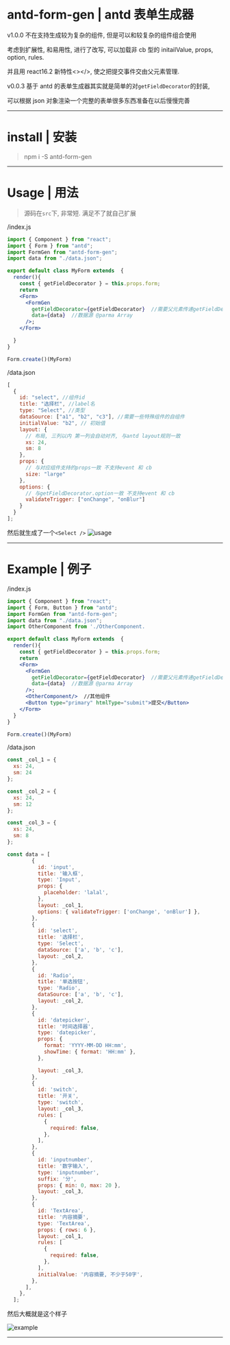 # antd-form-gen | antd 表单生成器

v1.0.0
不在支持生成较为复杂的组件, 但是可以和较复杂的组件组合使用

考虑到扩展性, 和易用性, 进行了改写, 可以加载非 cb 型的 initailValue, props, option, rules.

并且用 react16.2 新特性<></>, 使之把提交事件交由父元素管理.

v0.0.3
基于 antd 的表单生成器其实就是简单的对`getFieldDecorator`的封装,

可以根据 json 对象渲染一个完整的表单很多东西准备在以后慢慢完善

---

# install | 安装

> npm i -S antd-form-gen

---

# Usage | 用法

> 源码在`src`下, 非常短.
> 满足不了就自己扩展

/index.js

```jsx
import { Component } from "react";
import { Form } from "antd";
import FormGen from "antd-form-gen";
import data from "./data.json";

export default class MyForm extends  {
  render(){
    const { getFieldDecorator } = this.props.form;
    return
    <Form>
      <FormGen
        getFieldDecorator={getFieldDecorator}  //需要父元素传递getFieldDecorator创建表单域
        data={data}  //数据源 @parma Array
      />;
    </Form>

  }
}

Form.create()(MyForm)
```

/data.json

```js
[
  {
    id: "select", //组件id
    title: "选择栏", //label名
    type: "Select", //类型
    dataSource: ["a1", "b2", "c3"], //需要一些特殊组件的自组件
    initialValue: "b2", // 初始值
    layout: {
      // 布局, 三列以内 第一列会自动对齐, 与antd layout规则一致
      xs: 24,
      sm: 8
    },
    props: {
      // 与对应组件支持的props一致 不支持event 和 cb
      size: "large"
    },
    options: {
      // 与getFieldDecorator.option一致 不支持event 和 cb
      validateTrigger: ["onChange", "onBlur"]
    }
  }
];
```

然后就生成了一个`<Select />`
![usage](https://raw.githubusercontent.com/NgeKaworu/antd-form-gen/master/usage.png)

---

# Example | 例子

/index.js

```jsx
import { Component } from "react";
import { Form, Button } from "antd";
import FormGen from "antd-form-gen";
import data from "./data.json";
import OtherComponent from './OtherComponent.

export default class MyForm extends  {
  render(){
    const { getFieldDecorator } = this.props.form;
    return
    <Form>
      <FormGen
        getFieldDecorator={getFieldDecorator}  //需要父元素传递getFieldDecorator创建表单域
        data={data}  //数据源 @parma Array
      />;
      <OtherComponent/>  //其他组件
      <Button type="primary" htmlType="submit">提交</Button>
    </Form>
  }
}

Form.create()(MyForm)
```

/data.json

```js
const _col_1 = {
  xs: 24,
  sm: 24
};

const _col_2 = {
  xs: 24,
  sm: 12
};

const _col_3 = {
  xs: 24,
  sm: 8
};

const data = [
        {
          id: 'input',
          title: '输入框',
          type: 'Input',
          props: {
            placeholder: 'lalal',
          },
          layout: _col_1,
          options: { validateTrigger: ['onChange', 'onBlur'] },
        },
        {
          id: 'select',
          title: '选择栏',
          type: 'Select',
          dataSource: ['a', 'b', 'c'],
          layout: _col_2,
        },
        {
          id: 'Radio',
          title: '单选按钮',
          type: 'Radio',
          dataSource: ['a', 'b', 'c'],
          layout: _col_2,
        },
        {
          id: 'datepicker',
          title: '时间选择器',
          type: 'datepicker',
          props: {
            format: 'YYYY-MM-DD HH:mm',
            showTime: { format: 'HH:mm' },
          },

          layout: _col_3,
        },
        {
          id: 'switch',
          title: '开关',
          type: 'switch',
          layout: _col_3,
          rules: [
            {
              required: false,
            },
          ],
        },
        {
          id: 'inputnumber',
          title: '数字输入',
          type: 'inputnumber',
          suffix: '分',
          props: { min: 0, max: 20 },
          layout: _col_3,
        },
        {
          id: 'TextArea',
          title: '内容摘要',
          type: 'TextArea',
          props: { rows: 6 },
          layout: _col_1,
          rules: [
            {
              required: false,
            },
          ],
          initialValue: '内容摘要, 不少于50字',
        },
      ],
    },
  ];
```

然后大概就是这个样子

![example](https://raw.githubusercontent.com/NgeKaworu/antd-form-gen/master/example.png)

---
